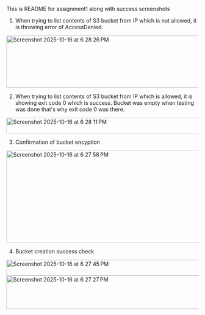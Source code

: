 This is README for assignment1 along with success screenshots

1. When trying to list contents of S3 bucket from IP which is not allowed, it is throwing error of AccessDenied.
<img width="1700" height="137" alt="Screenshot 2025-10-16 at 6 28 26 PM" src="https://github.com/user-attachments/assets/51ce42d7-b8bc-4fae-ac64-bc8ba993c34b" />

2. When trying to list contents of S3 bucket from IP which is allowed, it is showing exit code 0 which is success. Bucket was empty when testing was done that's why exit code 0 was there.
<img width="876" height="41" alt="Screenshot 2025-10-16 at 6 28 11 PM" src="https://github.com/user-attachments/assets/f8cb72c9-518a-44bd-8814-ee673d8f8ad5" />

3. Confirmation of bucket encyption
<img width="1047" height="242" alt="Screenshot 2025-10-16 at 6 27 58 PM" src="https://github.com/user-attachments/assets/51057c43-0c23-4a82-b9a7-556a3925e32d" />

4. Bucket creation success check
<img width="1002" height="41" alt="Screenshot 2025-10-16 at 6 27 45 PM" src="https://github.com/user-attachments/assets/ad9fff07-ad57-4fe4-b38e-dd4b949f1452" />
<img width="930" height="88" alt="Screenshot 2025-10-16 at 6 27 27 PM" src="https://github.com/user-attachments/assets/b1e42bb5-78b5-4573-8f06-13f38b402f25" />
